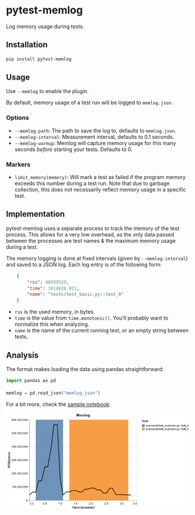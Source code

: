 # pytest-memlog

Log memory usage during tests.

## Installation

```bash
pip install pytest-memlog
```

## Usage

Use `--memlog` to enable the plugin.

By default, memory usage of a test run will be logged to `memlog.json`.

### Options

- `--memlog-path`: The path to save the log to, defaults to `memlog.json`.
- `--memlog-interval`: Measurement interval, defaults to 0.1 seconds.
- `--memlog-warmup`: Memlog will capture memory usage for this many seconds _before_ starting your tests. Defaults to 0.

### Markers

- `limit_memory(memory)`: Will mark a test as failed if the program memory exceeds this number during a test run.
    Note that due to garbage collection, this does not necessarily reflect memory usage in a specific test.

## Implementation

pytest-memlog uses a separate process to track the memory of the test process.
This allows for a very low overhead, as the only data passed between the processes
are test names & the maximum memory usage during a test.

The memory logging is done at fixed intervals (given by `--memlog-interval`)
and saved to a JSON log.
Each log entry is of the following form:

```json
    {
        "rss": 40939520,
        "time": 1814626.921,
        "name": "tests/test_basic.py::test_0"
    }
```

- `rss` is the used memory, in bytes.
- `time` is the value from `time.monotonic()`.
    You'll probably want to normalize this when analyzing.
- `name` is the name of the current running test, or an empty string between tests.

## Analysis

The format makes loading the data using pandas straightforward:

```python
import pandas as pd

memlog = pd.read_json("memlog.json")
```

For a bit more, check the [sample notebook](Example.ipynb):

![Memlog graph of the example tests](example.png)